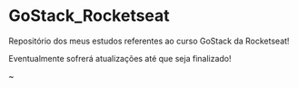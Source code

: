 # GoStack_Rocketseat

Repositório dos meus estudos referentes ao curso GoStack da Rocketseat!

Eventualmente sofrerá atualizações até que seja finalizado!

~
